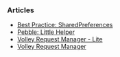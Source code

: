 ### Articles

- [Best Practice: SharedPreferences][0]
- [Pebble: Little Helper][1]
- [Volley Request Manager - Lite][2]
- [Volley Request Manager][3]


[0]: https://github.com/yakivmospan/yakivmospan/blob/master/articles/android/best%20practice/Best%20Practice.%20SharedPreferences.md
[1]: https://github.com/yakivmospan/yakivmospan/blob/master/articles/pebble/Pebble.%20Little%20Helper.md
[2]: https://github.com/yakivmospan/yakivmospan/blob/master/articles/android/http/Volley%20Request%20Manager%20-%20Lite.md
[3]: https://github.com/yakivmospan/yakivmospan/blob/master/articles/android/http/Volley%20Request%20Manager.md


 
